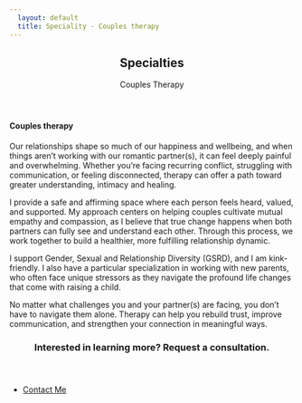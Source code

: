 ```yaml
---
  layout: default
  title: Speciality - Couples therapy
---
```

<article id="main">

  <header class="specialties-couples-therapy">
    <h2>Specialties</h2>
    <p>Couples Therapy<br /></p>
  </header>

  <section class="wrapper style5">
    <div class="inner">
      <section>
        <h4>Couples therapy</h4>
        <p>Our relationships shape so much of our happiness and wellbeing, and when things aren’t working with our romantic partner(s), it can feel deeply painful and overwhelming. Whether you’re facing recurring conflict, struggling with communication, or feeling disconnected, therapy can offer a path toward greater understanding, intimacy and healing.</p>
        <p>I provide a safe and affirming space where each person feels heard, valued, and supported. My approach centers on helping couples cultivate mutual empathy and compassion, as I believe that true change happens when both partners can fully see and understand each other. Through this process, we work together to build a healthier, more fulfilling relationship dynamic.</p>
        <p>I support Gender, Sexual and Relationship Diversity (GSRD), and I am kink-friendly. I also have a particular specialization in working with new parents, who often face unique stressors as they navigate the profound life changes that come with raising a child.</p>
        <p>No matter what challenges you and your partner(s) are facing, you don’t have to navigate them alone. Therapy can help you rebuild trust, improve communication, and strengthen your connection in meaningful ways.</p>
      </section>
    </div>
  </section>

  <section id="cta" class="wrapper style4">
    <div class="inner">
      <header>
        <h3>Interested in learning more? Request a consultation.</h3>
      </header>
      <ul class="actions stacked">
        <li><a href="<%= relative_url '/contact' %>" class="button fit primary">Contact Me</a></li>
      </ul>
    </div>
  </section>
</article>
